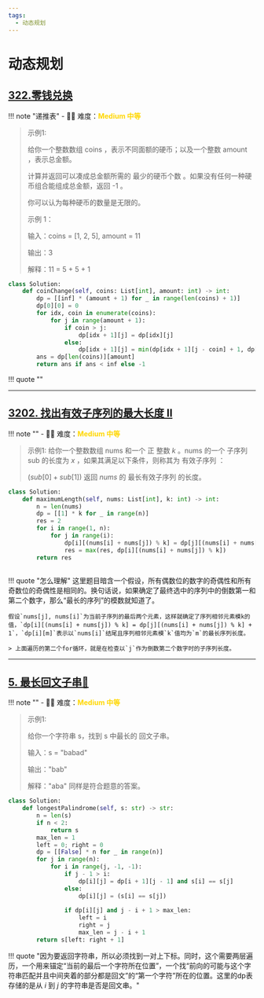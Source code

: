 ```yaml
---
tags:
  - 动态规划
---
```


# 动态规划

## [322.零钱兑换](https://leetcode.cn/problems/coin-change/description/?envType=study-plan-v2&envId=top-100-liked)

<!-- 所有文件名必须是该题目的英文名 -->

!!! note "递推表"
    <!-- 这里记载考察的数据结构、算法等 -->
    - 🔑🔑 难度：<span style = "color:gold; font-weight:bold">Medium 中等 </span>

<!-- <span style = "color:gold; font-weight:bold">Medium 中等 </span> 中等 -->
<!-- <span style = "color:crisma; font-weight:bold">High 困难</span> 困难 -->
<!-- <span style = "color:Green; font-weight:bold">Easy 简单</span> 简单 -->

<!-- 题目简介 -->


> 示例1:
> 
> 给你一个整数数组 coins ，表示不同面额的硬币；以及一个整数 amount ，表示总金额。
> 
> 计算并返回可以凑成总金额所需的 最少的硬币个数 。如果没有任何一种硬币组合能组成总金额，返回 -1 。
> 
> 你可以认为每种硬币的数量是无限的。
> 
> 示例 1：
> 
> 输入：coins = [1, 2, 5], amount = 11
> 
> 输出：3 
> 
> 解释：11 = 5 + 5 + 1
> 


```python
class Solution:
    def coinChange(self, coins: List[int], amount: int) -> int:
        dp = [[inf] * (amount + 1) for _ in range(len(coins) + 1)]
        dp[0][0] = 0
        for idx, coin in enumerate(coins):
            for j in range(amount + 1):
                if coin > j:
                    dp[idx + 1][j] = dp[idx][j]
                else:
                    dp[idx + 1][j] = min(dp[idx + 1][j - coin] + 1, dp[idx][j])
        ans = dp[len(coins)][amount]
        return ans if ans < inf else -1

```

!!! quote ""


-----

## [3202. 找出有效子序列的最大长度 II](https://leetcode.cn/problems/find-the-maximum-length-of-valid-subsequence-ii/description/)

<!-- 所有文件名必须是该题目的英文名 -->

!!! note ""
    <!-- 这里记载考察的数据结构、算法等 -->
    - 🔑🔑 难度：<span style = "color:gold; font-weight:bold">Medium 中等 </span> 

<!-- <span style = "color:gold; font-weight:bold">Medium 中等 </span> 中等 -->
<!-- <span style = "color:crisma; font-weight:bold">High 困难</span> 困难 -->
<!-- <span style = "color:Green; font-weight:bold">Easy 简单</span> 简单 -->

<!-- 题目简介 -->


> 示例1:
> 给你一个整数数组 nums 和一个 正 整数 $k$ 。nums 的一个 子序列sub 的长度为 $x$ ，如果其满足以下条件，则称其为 有效子序列 ：
> 
> ($sub[0] + sub[1]) % k == (sub[1] + sub[2]) % k == ... == (sub[x - 2] + sub[x - 1]) % k$ 返回 $nums$ 的 最长有效子序列 的长度。
> 


```python
class Solution:
    def maximumLength(self, nums: List[int], k: int) -> int:
        n = len(nums)
        dp = [[1] * k for _ in range(n)]
        res = 2
        for i in range(1, n):
            for j in range(i):
                dp[i][(nums[i] + nums[j]) % k] = dp[j][(nums[i] + nums[j]) % k] + 1
                res = max(res, dp[i][(nums[i] + nums[j]) % k])
        return res
        
```

!!! quote "怎么理解"
    这里题目暗含一个假设，所有偶数位的数字的奇偶性和所有奇数位的奇偶性是相同的。换句话说，如果确定了最终选中的序列中的倒数第一和第二个数字，那么“最长的序列”的模数就知道了。


    假设`nums[j], nums[i]`为当前子序列的最后两个元素，这样就确定了序列相邻元素模k的值，`dp[i][(nums[i] + nums[j]) % k] = dp[j][(nums[i] + nums[j]) % k] + 1`，`dp[i][m]`表示以`nums[i]`结尾且序列相邻元素模`k`值均为`m`的最长序列长度。

    > 上面遍历的第二个for循环，就是在检查以`j`作为倒数第二个数字时的子序列长度。

----

## [5. 最长回文子串🌟](https://leetcode.cn/problems/longest-palindromic-substring/description/?envType=study-plan-v2&envId=top-100-liked)

<!-- 所有文件名必须是该题目的英文名 -->

!!! note ""
    <!-- 这里记载考察的数据结构、算法等 -->
    - 🔑🔑 难度：<span style = "color:gold; font-weight:bold">Medium 中等 </span>

<!-- <span style = "color:gold; font-weight:bold">Medium 中等 </span> 中等 -->
<!-- <span style = "color:crisma; font-weight:bold">High 困难</span> 困难 -->
<!-- <span style = "color:Green; font-weight:bold">Easy 简单</span> 简单 -->

<!-- 题目简介 -->


> 示例1:
> 
> 给你一个字符串 s，找到 s 中最长的 回文子串。
> 
> 输入：s = "babad"
> 
> 输出："bab"
> 
> 解释："aba" 同样是符合题意的答案。
> 



```python
class Solution:
    def longestPalindrome(self, s: str) -> str:
        n = len(s)
        if n < 2:
            return s
        max_len = 1
        left = 0; right = 0
        dp = [[False] * n for _ in range(n)]
        for j in range(n):
            for i in range(j, -1, -1):
                if j - 1 > i:
                    dp[i][j] = dp[i + 1][j - 1] and s[i] == s[j]
                else:
                    dp[i][j] = (s[i] == s[j])
                
                if dp[i][j] and j - i + 1 > max_len:
                    left = i
                    right = j 
                    max_len = j - i + 1
        return s[left: right + 1]

```

!!! quote "因为要返回字符串，所以必须找到一对上下标。同时，这个需要两层遍历，一个用来锚定“当前的最后一个字符所在位置”，一个找“前向的可能与这个字符串匹配并且中间夹着的部分都是回文”的“第一个字符”所在的位置。这里的dp表存储的是从 $i$ 到 $j$ 的字符串是否是回文串。"

